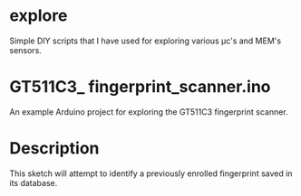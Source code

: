 explore
===========
Simple DIY scripts that I have used for exploring various µc's and MEM's sensors. 

GT511C3_ fingerprint_scanner.ino  
===========
An example Arduino project for exploring the GT511C3 fingerprint scanner. 

Description
===========
This sketch will attempt to identify a previously enrolled fingerprint saved in its database.
